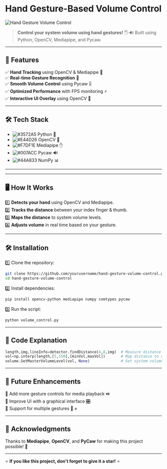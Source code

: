 #  Hand Gesture-Based Volume Control

![Hand Gesture Volume Control](https://via.placeholder.com/800x400.png?text=Hand+Gesture+Volume+Control)  

> **Control your system volume using hand gestures!** 🖐️🔊 Built using Python, OpenCV, Mediapipe, and Pycaw.

---

## 🚀 Features

✅ **Hand Tracking** using OpenCV & Mediapipe 👋  
✅ **Real-time Gesture Recognition** 🎥  
✅ **Smooth Volume Control** using Pycaw 🎚️  
✅ **Optimized Performance** with FPS monitoring ⚡  
✅ **Interactive UI Overlay** using OpenCV 🎨  

---

## 🛠️ Tech Stack

- ![#3572A5](https://via.placeholder.com/10/3572A5/000000?text=+) Python 🐍
- ![#E44D26](https://via.placeholder.com/10/E44D26/000000?text=+) OpenCV 🎥
- ![#F7DF1E](https://via.placeholder.com/10/F7DF1E/000000?text=+) Mediapipe ✋
- ![#007ACC](https://via.placeholder.com/10/007ACC/000000?text=+) Pycaw 🔊
- ![#44A833](https://via.placeholder.com/10/44A833/000000?text=+) NumPy 📊

---



---

## 🖥️ How It Works

1️⃣ **Detects your hand** using OpenCV and Mediapipe.  
2️⃣ **Tracks the distance** between your index finger & thumb.  
3️⃣ **Maps the distance** to system volume levels.  
4️⃣ **Adjusts volume** in real time based on your gesture.  

---

## 🛠️ Installation

1️⃣ Clone the repository:
```bash
git clone https://github.com/yourusername/hand-gesture-volume-control.git
cd hand-gesture-volume-control
```

2️⃣ Install dependencies:
```bash
pip install opencv-python mediapipe numpy comtypes pycaw
```

3️⃣ Run the script:
```bash
python volume_control.py
```

---

## 📜 Code Explanation

```python
length,img,lineInfo=detector.findDistance(4,8,img)  # Measure distance between fingers
vol=np.interp(length,[5,150],[minVol,maxVol])       # Map distance to volume range
volume.SetMasterVolumeLevel(vol, None)              # Set system volume
```

---

## 🎯 Future Enhancements

🔹 Add more gesture controls for media playback ⏯️  
🔹 Improve UI with a graphical interface 🎛️  
🔹 Support for multiple gestures 🤏 ✊  

---

## 🙌 Acknowledgments

Thanks to **Mediapipe**, **OpenCV**, and **PyCaw** for making this project possible! 🎉

---
  

⭐ **If you like this project, don't forget to give it a star!** ⭐

